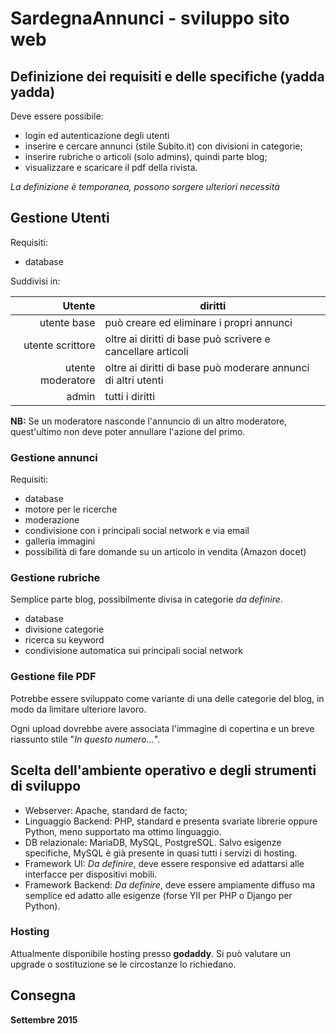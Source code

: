 # SardegnaAnnunci - sviluppo sito web

## Definizione dei requisiti e delle specifiche (yadda yadda)

Deve essere possibile:

- login ed autenticazione degli utenti
- inserire e cercare annunci (stile Subito.it) con divisioni in categorie;
- inserire rubriche o articoli (solo admins), quindi parte blog;
- visualizzare e scaricare il pdf della rivista.

*La definizione è temporanea, possono sorgere ulteriori necessità*

## Gestione Utenti

Requisiti:

- database

Suddivisi in:

| Utente | diritti |
|-------:|---------|
| utente base | può creare ed eliminare i propri annunci |
| utente scrittore | oltre ai diritti di base può scrivere e cancellare articoli |
| utente moderatore | oltre ai diritti di base può moderare annunci di altri utenti |
| admin | tutti i diritti |

**NB:** Se un moderatore nasconde l'annuncio di un altro moderatore, quest'ultimo non deve poter annullare l'azione del primo.


### Gestione annunci

Requisiti:

- database
- motore per le ricerche
- moderazione
- condivisione con i principali social network e via email
- galleria immagini
- possibilità di fare domande su un articolo in vendita (Amazon docet)

### Gestione rubriche

Semplice parte blog, possibilmente divisa in categorie *da definire*.

- database
- divisione categorie
- ricerca su keyword
- condivisione automatica sui principali social network

### Gestione file PDF

Potrebbe essere sviluppato come variante di una delle categorie del blog, in modo da limitare ulteriore lavoro.

Ogni upload dovrebbe avere associata l'immagine di copertina e un breve riassunto stile "*In questo numero...*".


## Scelta dell'ambiente operativo e degli strumenti di sviluppo

- Webserver: Apache, standard de facto;
- Linguaggio Backend: PHP, standard e presenta svariate librerie oppure Python, meno supportato ma ottimo linguaggio.
- DB relazionale: MariaDB, MySQL, PostgreSQL. Salvo esigenze specifiche, MySQL è già presente in quasi tutti i servizi di hosting.
- Framework UI: *Da definire*, deve essere responsive ed adattarsi alle interfacce per dispositivi mobili. 
- Framework Backend: *Da definire*, deve essere ampiamente diffuso ma semplice ed adatto alle esigenze (forse YII per PHP o Django per Python).

### Hosting

Attualmente disponibile hosting presso **godaddy**. Si può valutare un upgrade o sostituzione se le circostanze lo richiedano.

## Consegna

**Settembre 2015**




 

